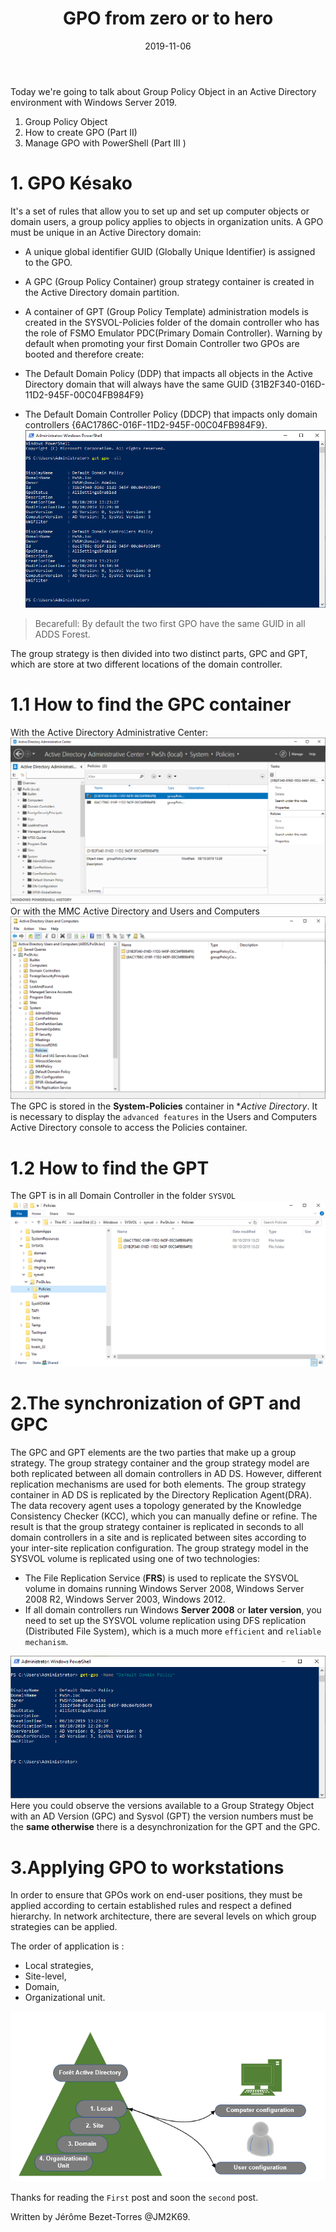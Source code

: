 ﻿---
layout: post
title: "GPO from zero or to hero"
date: 2019-11-06
tags: [PowerShell,Active Directory ]
published : true
---


Today we're going to talk about Group Policy Object in an Active Directory environment with Windows Server 2019.

1. Group Policy Object
2. How to create GPO (Part II)
3. Manage GPO with PowerShell (Part III )


# 1. GPO Késako

It's a set of rules that allow you to set up and set up computer objects or domain users, a group policy applies to objects in organization units.
A GPO must be unique in an Active Directory domain:
- A unique global identifier GUID (Globally  Unique Identifier) is assigned to the GPO.
- A GPC (Group Policy Container) group strategy container is created in the Active Directory domain partition.
- A container of GPT (Group Policy Template) administration models is created in the SYSVOL-Policies folder of the domain controller who has the role of FSMO Emulator PDC(Primary  Domain Controller).
Warning by default when promoting your first Domain Controller two GPOs are booted and therefore create:

- The Default Domain Policy (DDP) that impacts all objects in the Active Directory domain that will always have the same GUID {31B2F340-016D-11D2-945F-00C04FB984F9}
- The Default Domain Controller Policy (DDCP) that impacts only domain controllers {6AC1786C-016F-11D2-945F-00C04FB984F9}.
![Auhtors_img](/img/GPO1.PNG)

> Becarefull:
> By default the two first GPO have the same GUID in all ADDS Forest.

The group strategy is then divided into two distinct parts, GPC and GPT, which are store at two different locations of the domain controller.

# 1.1 How to find the GPC container

With the Active Directory Administrative Center:
![Auhtors_img](/img/GPO2a.PNG)
Or with the MMC Active Directory and Users and Computers
![Auhtors_img](/img/GPO2b.PNG)
The GPC is stored in the **System-Policies** container in **Active *Directory**. It is necessary to display the `advanced features` in the Users and Computers Active Directory console to access the Policies container.

# 1.2 How to find the GPT 

The GPT is in all Domain Controller in the folder `SYSVOL`
![Auhtors_img](/img/GPO3.PNG)

# 2.The synchronization of GPT and GPC

The GPC and GPT elements are the two parties that make up a group strategy.
The group strategy container and the group strategy model are both replicated between all domain controllers in AD DS. However, different replication mechanisms are used for both elements.
The group strategy container in AD DS is replicated by the Directory Replication Agent(DRA). The data recovery agent uses a topology generated by the Knowledge Consistency Checker (KCC), which you can manually define or refine. The result is that the group strategy container is replicated in seconds to all domain controllers in a site and is replicated between sites according to your inter-site replication configuration.
The group strategy model in the SYSVOL volume is replicated using one of two technologies:
- The File Replication Service (**FRS**) is used to replicate the SYSVOL volume in domains running Windows Server 2008, Windows Server 2008 R2, Windows Server 2003, Windows 2012.
- If all domain controllers run Windows **Server 2008** or **later version**, you need to set up the SYSVOL volume replication using DFS replication (Distributed File System), which is a much more `efficient` and `reliable mechanism`.

![Auhtors_img](/img/GPO4.PNG)
Here you could observe the versions available to a Group Strategy Object with an AD Version (GPC) and Sysvol (GPT) the version numbers must be the **same otherwise** there is a desynchronization for the GPT and the GPC.

# 3.Applying GPO to workstations

In order to ensure that GPOs work on end-user positions, they must be applied according to certain established rules and respect a defined hierarchy.
In network architecture, there are several levels on which group strategies can be applied.

The order of application is :
- Local strategies,
- Site-level,
- Domain,
- Organizational unit.

![Auhtors_img](/img/GPO5.PNG)

Thanks for reading the `First` post and soon the `second` post.

Written by Jérôme Bezet-Torres @JM2K69.

